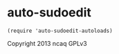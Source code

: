 auto-sudoedit
====================================

```elisp
(require 'auto-sudoedit-autoloads)
```

Copyright 2013 ncaq
GPLv3
